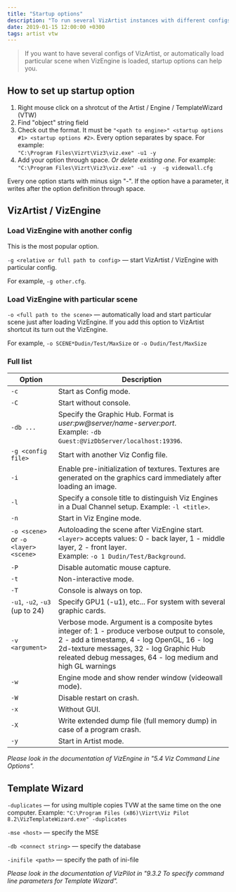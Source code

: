 ```yaml
---
title: "Startup options"
description: "To run several VizArtist instances with different configs, or automatically load particular scene when VizEngine is started, you need this options."
date: 2019-01-15 12:00:00 +0300
tags: artist vtw
---
```


> If you want to have several configs of VizArtist, or automatically load particular scene when VizEngine is loaded, startup options can help you.

## How to set up startup option

1. Right mouse click on a shrotcut of the Artist / Engine / TemplateWizard (VTW)
2. Find "object" string field
3. Check out the format. It must be ```"<path to engine>" <startup options #1> <startup options #2>```. Every option separates by space. For example: <br/> ```"C:\Program Files\Vizrt\Viz3\viz.exe" -u1 -y```
4. Add your option through space. _Or delete existing one._ For example: <br/> ```"C:\Program Files\Vizrt\Viz3\viz.exe" -u1 -y  -g videowall.cfg```

Every one option starts with minus sign "-". If the option have a parameter, it writes after the option definition through space.

## VizArtist / VizEngine

### Load VizEngine with another config

This is the most popular option.

```-g <relative or full path to config>``` — start VizArtist / VizEngine with particular config.

For example, ```-g other.cfg```.

### Load VizEngine with particular scene

```-o <full path to the scene>``` — automatically load and start particular scene just after loading VizEngine. If you add this option to VizArtist shortcut its turn out the VizEngine.

For example, ```-o SCENE*Dudin/Test/MaxSize``` or ```-o Dudin/Test/MaxSize```

### Full list

Option | Description
-- | --
```-c``` | Start as Config mode.
```-C``` | Start without console.
```-db ...``` | Specify the Graphic Hub. Format is _user:pw@server/name-server:port_. <br/> Example: ```-db Guest:@VizDbServer/localhost:19396```.
```-g <config file>``` | Start with another Viz Config file.
```-i``` | Enable pre-initialization of textures. Textures are generated on the graphics card immediately after loading an image.
```-l``` | Specify a console title to distinguish Viz Engines in a Dual Channel setup. Example: ```-l <title>```.
```-n``` | Start in Viz Engine mode.
```-o <scene>``` or ```-o <layer> <scene>``` | Autoloading the scene after VizEngine start. ```<layer>``` accepts values: 0 - back layer, 1 - middle layer, 2 - front layer. <br/> Example: ```-o 1 Dudin/Test/Background```.
```-P``` | Disable automatic mouse capture.
```-t``` | Non-interactive mode.
```-T``` | Console is always on top.
```-u1```, ```-u2```, ```-u3``` (up to 24) | Specify GPU1 (-u1), etc... For system with several graphic cards.
```-v <argument>``` | Verbose mode. Argument is a composite bytes integer of: 1 - produce verbose output to console, 2 - add a timestamp, 4 - log OpenGL, 16 - log 2d-texture messages, 32 - log Graphic Hub releated debug messages, 64 - log medium and high GL warnings
```-w``` | Engine mode and show render window (videowall mode).
```-W``` | Disable restart on crash.
```-x``` | Without GUI.
```-X``` | Write extended dump file (full memory dump) in case of a program crash.
```-y``` | Start in Artist mode.

_Please look in the documentation of VizEngine in "5.4 Viz Command Line Options"._

## Template Wizard

```-duplicates``` — for using multiple copies TVW at the same time on the one computer. Example: 
```"C:\Program Files (x86)\Vizrt\Viz Pilot 8.2\VizTemplateWizard.exe" -duplicates```

```-mse <host>``` — specify the MSE

```-db <connect string>``` — specify the database

```-inifile <path>``` — specify the path of ini-file

_Please look in the documentation of VizPilot in "9.3.2 To specify command line parameters for Template Wizard"._

